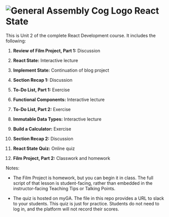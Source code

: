 # ![General Assembly Cog Logo](https://ga-dash.s3.amazonaws.com/production/assets/logo-9f88ae6c9c3871690e33280fcf557f33.png) React State

This is Unit 2 of the complete React Development course. It includes the following:

1) **Review of Film Project, Part 1:** Discussion

2) **React State:** Interactive lecture

3) **Implement State:** Continuation of blog project

4) **Section Recap 1:** Discussion

5) **To-Do List, Part 1:** Exercise 

6) **Functional Components:** Interactive lecture

7)  **To-Do List, Part 2:** Exercise 

8) **Immutable Data Types:** Interactive lecture

9) **Build a Calculator:** Exercise

10) **Section Recap 2:** Discussion

11) **React State Quiz:** Online quiz

12) **Film Project, Part 2:** Classwork and homework

Notes:

- The Film Project is homework, but you can begin it in class. The full script of that lesson is student-facing, rather than embedded in the instructor-facing Teaching Tips or Talking Points.

- The quiz is hosted on myGA. The file in this repo provides a URL to slack to your students. This quiz is just for practice. Students do not need to log in, and the platform will not record their scores.
